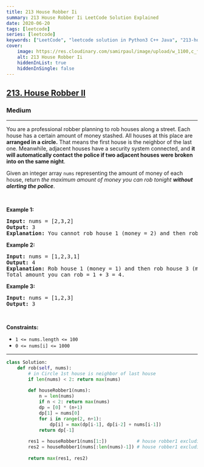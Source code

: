 ```yaml
---
title: 213 House Robber Ii
summary: 213 House Robber Ii LeetCode Solution Explained
date: 2020-06-20
tags: [leetcode]
series: [leetcode]
keywords: ["LeetCode", "leetcode solution in Python3 C++ Java", "213-house-robber-ii LeetCode Solution Explained"]
cover:
    image: https://res.cloudinary.com/samirpaul/image/upload/w_1100,c_fit,co_rgb:FFFFFF,l_text:Arial_75_bold:213 House Robber Ii - Solution Explained/problem-solving.webp
    alt: 213 House Robber Ii
    hiddenInList: true
    hiddenInSingle: false
---
```



<h2><a href="https://leetcode.com/problems/house-robber-ii/">213. House Robber II</a></h2><h3>Medium</h3><hr><div><p>You are a professional robber planning to rob houses along a street. Each house has a certain amount of money stashed. All houses at this place are <strong>arranged in a circle.</strong> That means the first house is the neighbor of the last one. Meanwhile, adjacent houses have a security system connected, and&nbsp;<b>it will automatically contact the police if two adjacent houses were broken into on the same night</b>.</p>

<p>Given an integer array <code>nums</code> representing the amount of money of each house, return <em>the maximum amount of money you can rob tonight <strong>without alerting the police</strong></em>.</p>

<p>&nbsp;</p>
<p><strong>Example 1:</strong></p>

<pre><strong>Input:</strong> nums = [2,3,2]
<strong>Output:</strong> 3
<strong>Explanation:</strong> You cannot rob house 1 (money = 2) and then rob house 3 (money = 2), because they are adjacent houses.
</pre>

<p><strong>Example 2:</strong></p>

<pre><strong>Input:</strong> nums = [1,2,3,1]
<strong>Output:</strong> 4
<strong>Explanation:</strong> Rob house 1 (money = 1) and then rob house 3 (money = 3).
Total amount you can rob = 1 + 3 = 4.
</pre>

<p><strong>Example 3:</strong></p>

<pre><strong>Input:</strong> nums = [1,2,3]
<strong>Output:</strong> 3
</pre>

<p>&nbsp;</p>
<p><strong>Constraints:</strong></p>

<ul>
	<li><code>1 &lt;= nums.length &lt;= 100</code></li>
	<li><code>0 &lt;= nums[i] &lt;= 1000</code></li>
</ul>
</div>

---




```python
class Solution:
    def rob(self, nums):
        # in Circle 1st house is neighbor of last house
        if len(nums) < 2: return max(nums)
        
        def houseRobber1(nums):
            n = len(nums)
            if n < 2: return max(nums)
            dp = [0] * (n+1)
            dp[1] = nums[0]
            for i in range(2, n+1):
                dp[i] = max(dp[i-1], dp[i-2] + nums[i-1])
            return dp[-1]
        
        res1 = houseRobber1(nums[1:])           # house robber1 excluding 1st house
        res2 = houseRobber1(nums[:len(nums)-1]) # house robber1 excluding Last house
        
        return max(res1, res2)
```
